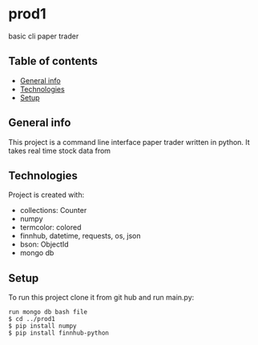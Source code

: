 # prod1
basic cli paper trader
## Table of contents
* [General info](#general-info)
* [Technologies](#technologies)
* [Setup](#setup)

## General info
This project is a command line interface paper trader written in python. It takes real time stock data from
	
## Technologies
Project is created with:
* collections: Counter 
* numpy 
* termcolor: colored
* finnhub, datetime, requests, os, json
* bson: ObjectId
* mongo db
	
## Setup
To run this project clone it from git hub and run main.py:

```
run mongo db bash file
$ cd ../prod1
$ pip install numpy
$ pip install finnhub-python
```
